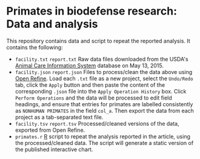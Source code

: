 # Primates in biodefense research: Data and analysis

This repository contains data and script to repeat the reported analysis. It contains the following:

- `facility.txt` `report.txt` Raw data files downloaded from the USDA's [Animal Care Information System](https://acissearch.aphis.usda.gov/LPASearch/faces/CustomerSearch.jspx) database on May 13, 2015.
- `facility.json` `report.json` Files to process/clean the data above using [Open Refine](http://openrefine.org/). Load each `.txt` file as a new project, select the `Undo/Redo` tab, click the `Apply` button and then paste the content of the corresponding `.json` file into the `Apply Operation History` box. Click `Perform Operations` and the data will be processed to edit field headings, and ensure that entries for primates are labelled consistently as `NONHUMAN PRIMATES` in the field `col_a`. Then export the data from each project as a tab-separated text file.
- `facility.tsv` `report.tsv` Processed/cleaned versions of the data, exported from Open Refine.
- `primates.r` [R](http://www.r-project.org/) script to repeat the analysis reported in the article, using the processed/cleaned data. The script will generate a static version of the published interactive chart.




